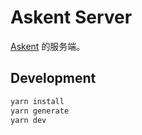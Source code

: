 # Askent Server

[Askent](https://github.com/BerlinChan/askent/) 的服务端。

## Development

```sh
yarn install
yarn generate
yarn dev
```
